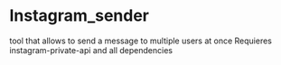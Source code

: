 # Instagram_sender
tool that allows to send a message to multiple users at once
Requieres instagram-private-api and all dependencies
